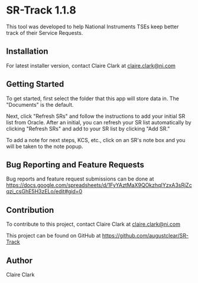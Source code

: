 # SR-Track 1.1.8

This tool was developed to help National Instruments TSEs keep better track of their Service Requests.

## Installation

For latest installer version, contact Claire Clark at claire.clark@ni.com

## Getting Started

To get started, first select the folder that this app will store data in. The "Documents" is the default.

Next, click "Refresh SRs" and follow the instructions to add your initial SR list from Oracle. After an initial, you can refresh your SR list automatically by clicking "Refresh SRs" and add to your SR list by clicking "Add SR."

To add a note for next steps, KCS, etc., click on an SR's note box and you will be taken to the note popup.

## Bug Reporting and Feature Requests

Bug reports and feature request submissions can be done at 
https://docs.google.com/spreadsheets/d/1FyYAztMaX9QOkzhqIYzxA3sRjZcqzi_csGhE5H3zELo/edit#gid=0

## Contribution

To contribute to this project, contact Claire Clark at claire.clark@ni.com

This project can be found on GitHub at https://github.com/augustclear/SR-Track

## Author

Claire Clark
